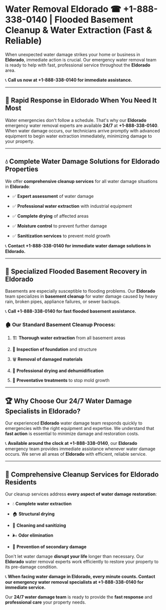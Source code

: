 # Water Removal Eldorado ☎ +1-888-338-0140 | Flooded Basement Cleanup & Water Extraction (Fast & Reliable)

When unexpected water damage strikes your home or business in **Eldorado**, immediate action is crucial. Our emergency water removal team is ready to help with fast, professional service throughout the **Eldorado** area. 

📞 **Call us now at +1-888-338-0140 for immediate assistance.**
---
## 🚀 Rapid Response in Eldorado When You Need It Most
Water emergencies don't follow a schedule. That's why our **Eldorado** emergency water removal experts are available **24/7** at **+1-888-338-0140**. When water damage occurs, our technicians arrive promptly with advanced equipment to begin water extraction immediately, minimizing damage to your property.
---
## 💧 Complete Water Damage Solutions for Eldorado Properties
We offer **comprehensive cleanup services** for all water damage situations in **Eldorado**:
- ✅ **Expert assessment** of water damage  
- ✅ **Professional water extraction** with industrial equipment  
- ✅ **Complete drying** of affected areas  
- ✅ **Moisture control** to prevent further damage  
- ✅ **Sanitization services** to prevent mold growth  
📞 **Contact +1-888-338-0140 for immediate water damage solutions in Eldorado.**
---
## 🌊 Specialized Flooded Basement Recovery in Eldorado
Basements are especially susceptible to flooding problems. Our **Eldorado** team specializes in **basement cleanup** for water damage caused by heavy rain, broken pipes, appliance failures, or sewer backups. 
📞 **Call +1-888-338-0140 for fast flooded basement assistance.**
### 🏚️ Our Standard Basement Cleanup Process:
1. 🏗️ **Thorough water extraction** from all basement areas  
2. 🔎 **Inspection of foundation** and structure  
3. 🗑️ **Removal of damaged materials**  
4. 💨 **Professional drying and dehumidification**  
5. 🚫 **Preventative treatments** to stop mold growth  
---
## 🏆 Why Choose Our 24/7 Water Damage Specialists in Eldorado?
Our experienced **Eldorado** water damage team responds quickly to emergencies with the right equipment and expertise. We understand that **fast action** is essential to minimize damage and restoration costs.
📞 **Available around the clock at +1-888-338-0140**, our **Eldorado** emergency team provides immediate assistance whenever water damage occurs. We serve all areas of **Eldorado** with efficient, reliable service.
---
## 🧹 Comprehensive Cleanup Services for Eldorado Residents
Our cleanup services address **every aspect of water damage restoration**:
- 💧 **Complete water extraction**  
- 🏠 **Structural drying**  
- 🧼 **Cleaning and sanitizing**  
- 🌬️ **Odor elimination**  
- 🚫 **Prevention of secondary damage**  
Don't let water damage **disrupt your life** longer than necessary. Our **Eldorado** water removal experts work efficiently to restore your property to its pre-damage condition.
📞 **When facing water damage in Eldorado, every minute counts. Contact our emergency water removal specialists at +1-888-338-0140 for immediate service.**
Our **24/7 water damage team** is ready to provide the **fast response** and **professional care** your property needs.
